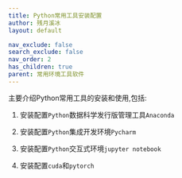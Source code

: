 ```yaml
---
title: Python常用工具安装配置
author: 残月溪冰
layout: default

nav_exclude: false
search_exclude: false
nav_order: 2
has_children: true
parent: 常用环境工具软件
---
```


主要介绍Python常用工具的安装和使用,包括:

1. 安装配置`Python`数据科学发行版管理工具`Anaconda`

2. 安装配置`Python`集成开发环境`Pycharm`

3. 安装配置`Python`交互式环境`jupyter notebook`

4. 安装配置`cuda`和`pytorch`
